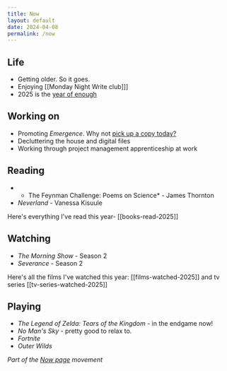 ```yaml
---
title: Now
layout: default
date: 2024-04-08
permalink: /now
---
```


## Life

- Getting older. So it goes.
- Enjoying [[Monday Night Write club]]]
- 2025 is the [year of enough](https://www.davidralphlewis.co.uk/posts/2025-year-of-enough/)

## Working on

- Promoting *Emergence*. Why not [pick up a copy today?](https://www.davidralphlewis.co.uk/posts/announcing-emergence/)
- Decluttering the house and digital files
- Working through project management apprenticeship at work

## Reading

- * The Feynman Challenge: Poems on Science* - James Thornton 
- *Neverland* - Vanessa Kisuule

Here's everything I've read this year- [[books-read-2025]]

## Watching

- *The Morning Show* - Season 2
- *Severance* - Season 2

Here's all the films I've watched this year: [[films-watched-2025]] and tv series [[tv-series-watched-2025]]

## Playing

- *The Legend of Zelda: Tears of the Kingdom* - in the endgame now!
- *No Man's Sky* - pretty good to relax to.
- *Fortnite*
- *Outer Wilds*

*Part of the <a href="https://nownownow.com/about" >Now page</a> movement*

